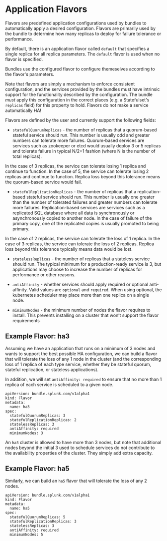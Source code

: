 # Application Flavors

Flavors are predefined application configurations used by bundles to automatically apply a desired configuration. Flavors are primarily used by the bundle to determine how many replicas to deploy for failure tolerance or performance.

By default, there is an application flavor called `default` that specifies a single replica for all replica parameters. The `default` flavor is used when no flavor is specified.

Bundles use the configured flavor to configure themeselves according to the flavor's parameters.

Note that flavors are simply a mechanism to enforce consistent configuration, and the services provided by the bundles must have intrinsic support for the functionality described by the configuration. The bundle *must* apply this configuration in the correct places (e.g. a Statefulset's `replicas` field) for this property to hold. Flavors do not make a service automatically HA!

Flavors are defined by the user and currently support the following fields:

* `statefulQuorumReplicas` - the number of replicas that a quorum-based stateful service should run. This number is usually odd and greater numbers can tolerate more failures. Quorum-based services are services such as zookeeper or etcd would usually deploy 3 or 5 replicas and tolerate failure in typical N/2+1 fashion (where N is the number of total replicas).

In the case of 3 replicas, the service can tolerate losing 1 replica and continue to function. In the case of 5, the service can tolerate losing 2 replicas and continue to function. Replica loss beyond this tolerance means the quorum-based service would fail.

* `statefulReplicationReplicas` - the number of replicas that a replication-based stateful service should run. This number is usually one greater than the number of tolerated failures and greater numbers can tolerate more failures. Replication-based services are services such as a replicated SQL database where all data is synchronously or asynchronously copied to another node. In the case of failure of the primary copy, one of the replicated copies is usually promoted to being primary.

In the case of 2 replicas, the service can tolerate the loss of 1 replica. In the case of 3 replicas, the service can tolerate the loss of 2 replicas. Replica loss beyond this tolerance typically means data would be lost.

* `statelessReplicas` - the number of replicas that a stateless service should run. The typical minimum for a production-ready service is 3, but applications may choose to increase the number of replicas for performance or other reasons.

* `antiAffinity` - whether services should apply required or optional anti-affinity. Valid values are `optional` and `required`. When using optional, the kubernetes scheduler may place more than one replica on a single node.

* `minimumNodes` - the minimum number of nodes the flavor requires to install. This prevents installing on a cluster that won’t support the flavor requirements

## Example Flavor: ha3

Assuming we have an application that runs on a minimum of 3 nodes and wants to support the best possible HA configuration, we can build a flavor that will tolerate the loss of any 1 node in the cluster (and the corresponding loss of 1 replica of each type service, whether they be stateful quorum, stateful replication, or stateless applications).

In addition, we will set `antiAffinity: required` to ensure that no more than 1 replica of each service is scheduled to a given node.

```
apiVersion: bundle.splunk.com/v1alpha1
kind: Flavor
metadata:
  name: ha3
spec:
  statefulQuorumReplicas: 3
  statefulReplicationReplicas: 2
  statelessReplicas: 3
  antiAffinity: required
  minimumNodes: 3
```

An `ha3` cluster is allowed to have more than 3 nodes, but note that additional nodes beyond the initial 3 used to schedule services do not contribute to the availability properties of the cluster. They simply add extra capacity.

## Example Flavor: ha5

Similarly, we can build an `ha5` flavor that will tolerate the loss of any 2 nodes.

```
apiVersion: bundle.splunk.com/v1alpha1
kind: Flavor
metadata:
  name: ha5
spec:
  statefulQuorumReplicas: 5
  statefulReplicationReplicas: 3
  statelessReplicas: 3
  antiAffinity: required
  minimumNodes: 5
```
